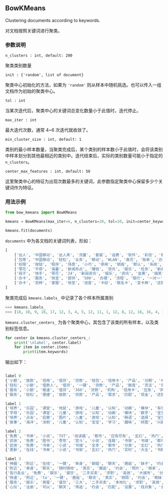 ## BowKMeans

Clustering documents according to keywords.

对文档按照关键词进行聚类。

### 参数说明

`n_clusters : int, default: 200`

聚类类别数量

`init : {'random', list of document}`

聚类中心初始化的方法，如果为 `'random'` 则从样本中随机挑选。也可以传入一组文档作为初始的聚类中心。

`tol : int`

当某次迭代后，聚类中心的关键词总变化数量小于此值时，迭代停止。

`max_iter : int`

最大迭代次数，通常 4~6 次迭代就收敛了。

`min_cluster_size : int, default: 1`

类别的最小样本数量，当聚类完成后，某个类别的样本数小于此值时，会将该类别中样本划分到其他最相近的类别中。迭代结束后，实际的类别数量可能小于指定的 `n_clusters`。


`center_max_features : int, default: 50`

这里聚类中心的特征为出现次数最多的关键词，此参数指定聚类中心保留多少个关键词作为特征。

### 用法示例

```python
from bow_kmeans import BowKMeans

kmeans = BowKMeans(max_iter=6, n_clusters=20, tol=10, init=center_keywords)

kmeans.fit(documents)
```

`documents` 中为各文档的关键词列表，形如：

```python
[
    ['达人', '中国移动', '达人来', '流量', '套餐', '话费', '软件', '彩信', '移动用户', '信息', '快捷', '短信', '上网', '语音', '使用']
    ['包等', '中国移动', '轻松', '业务', '移动', 'WLAN', '直充', '账单', '办理', '官方', '优惠', '查询', '流量', '客户端', '随时随地']
    ['权限', '按钮', '程序', '场景', '小巧', '停用', '销毁', '默认', '系统', '一款', '软件', '列表', '可以', '后台', '卸载']
    ['零花', '不停', '海量', '新闻热点', '赚钱', '资讯', '娱乐', '任务', '新闻资讯', '搞笑', '狂撒', '头条', '红包', '热点', '超多']
    ['段子', '快手', '零花', '24', '新闻资讯', '娱乐', '资讯', '韭黄', '搞笑', '头条', '新闻', '本地', '阅读', '热点', '智能算法']
    ['办卡', '服务', '快至', '提供', '500', '办理', '流程', '银行', '一对一', '还款', '优惠', '下卡', '申卡', '提额', '快捷']
    ['办卡', '百种', '掌握', '快至', '进度', '卡奴', '联名卡', '变卡神', '还款', '在线', '查询', '随时随地', '申卡', '下卡', '普卡']
]
```


聚类完成后 `kmeans.labels_` 中记录了各个样本所属类别


```python
<<< kmeans.labels_
>>> [18, 10, 9, 18, 17, 12, 3, 4, 5, 12, 11, 1, 12, 8, 12, 16, 16, 4, 16, 9, ...]
```

`kmeans.cluster_centers_` 为各个聚类中心，其包含了该类的所有样本，以及类别标签信息。

```python
for center in kmeans.cluster_centers_:
    print('\nlabel', center.label)
    for item in center.items:
        print(item.keywords)
```

输出如下：

```python

label 0
{'小额', '放款', '信用', '借贷', '贷款', '钱包', '信用卡', '产品', '分期', '申请', '计算', '车贷', '借款', '查询', '征信', '白条', '借钱', '小额贷款', '51', '用户'}
{'轻松', '小额', '借款人', '借贷', '一键', '贷款', '产品', '额度', '灵活', '现金', '分期', '还款', '借款', '简单', '理财', '借钱', '小额贷款', '即可', '用户', '审核'}
{'服务', '小额', '极速', '借贷', '360', '贷款', '机构', '信用卡', '应急', '网贷', '分期', '还款', '提供', '手机', '借款', '简单', '征信', '借钱', '小额贷款', '用户'}
{'服务', '轻松', '便捷', '放款', '贷款', '产品', '需求', '匹配', '现金', '还款', '微信', '借款', '搜索', '一站式', '智能', '申请', '借钱', '小额贷款', '身份证', '审核'}

label 1
{'培养', '乐园', '课堂', '地鼠', '游戏', '儿童', '认知', '动画', '模块', '有学', '宝宝', '小朋友', '孩子', '玩具', '系列', '音乐', '故事', '益智', '能力', '儿歌'}
{'字母', '乐园', '课堂', '儿童', '游戏', '认知', '动画', '模块', '数字', '宝宝', '有学', '颜色', '小游戏', '教育', '孩子', '音乐', '系列', '故事', '益智', '儿歌'}
{'培养', '点击', '启蒙', '图片', '儿童', '游戏', '认知', '韩语', '选择', '宝宝', '专注', '语言', '寓教于乐', '看图识字', '10', '系列', '涵括', '能力', '我们', '学习'}
{'故事', '海洋', '涂鸦', '儿童', '认知', '宝宝', '学习', '趣味', '拼图', '兴趣', '画画', '涂色', '系列', '寓教于乐', '益智', '海底', 'app', '小朋友', '童声', '早教'}

label 2
{'免费', '书单', '小说', 'TXT', '阅读器', '都市', '应有尽有', '玄幻', '热门', '电子书', '书友', '言情', '大神', '阅读', '正版', '体验', '读书', '海量', '红包', '书荒'}
{'武侠', '免费', '图书', '苍穹', '宫斗', '小说', '连载', '书架', '书城', '都市', '玄幻', '热门', '书籍', '言情', '推荐', '阅读', '书库', '免费小说', '书荒', '高手'}
{'武侠', '免费', '书单', '小说', '书城', '全本', '都市', '分类', '玄幻', '热门', '电子书', '书友', '大全', '言情', '阅读', '追书', '读书', '超全', '随心', '免费小说'}
{'更新', '在线', '书单', '小说', '书架', '玄幻', '热门', '实时', '大全', '书籍', '章节', '大神', '书虫', '阅读', '追书', '推荐', '海量', '首推', '连载小说', '书荒'}

label 3
{'神器', '附近', '在线', '一键', '单身', '御姐', '聊天', '邂逅', '妹子', '约会', '萌妹', '寻爱', '热聊', '陌生人', '交友', '恋爱', '寂陌', '同城', '社交', 'TA'}
{'附近', '单身', '聊天', '随时随地', '真实', '邂逅', '约会', '照片', '相亲', '缘分', '有缘人', '成功率', '交友', '认证', '单身男女', '陌生', '同城', '异性', 'TA', '私聊'}
{'各行各业', '免费', '娱乐', '餐饮', '二手买卖', '求职', '高效', '大城市', '分享', '票务', '黄页', '租售', '招聘', '宠物', '生活', '交友', '商家', '同城', '信息', '同城圈'}
{'快速', '附近', 'ta', '一键', '邂逅', '聊天', '真实', '寂陌', '约会', '萌妹', '全新', '兴趣', '陌生人', '交友', '认证', '牵手', 'app', '用户', '社交', 'TA'}
{'服务', '娱乐', '房屋', '餐饮', '三大', '二手买卖', '本地化', '求职', '高效', 'APP', '购物', '各个领域', '跑腿', '租售', '招聘', '交友', '生活', '同城', '信息', '吉水'}
{'心仪', '注册', '可以', '聊天', '筛选', '约会', '匹配', '设置', '找对象', '会员', '陌生人', '交友', '好友', '恋爱', '寂寞', '兴趣爱好', '寂陌', 'app', '用户', '对方'}
```
